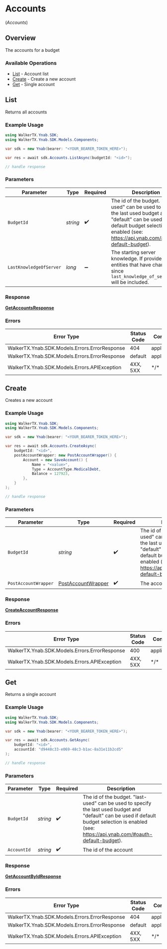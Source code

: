 # Accounts
(*Accounts*)

## Overview

The accounts for a budget

### Available Operations

* [List](#list) - Account list
* [Create](#create) - Create a new account
* [Get](#get) - Single account

## List

Returns all accounts

### Example Usage

<!-- UsageSnippet language="csharp" operationID="getAccounts" method="get" path="/budgets/{budget_id}/accounts" -->
```csharp
using WalkerTX.Ynab.SDK;
using WalkerTX.Ynab.SDK.Models.Components;

var sdk = new Ynab(bearer: "<YOUR_BEARER_TOKEN_HERE>");

var res = await sdk.Accounts.ListAsync(budgetId: "<id>");

// handle response
```

### Parameters

| Parameter                                                                                                                                                                                         | Type                                                                                                                                                                                              | Required                                                                                                                                                                                          | Description                                                                                                                                                                                       |
| ------------------------------------------------------------------------------------------------------------------------------------------------------------------------------------------------- | ------------------------------------------------------------------------------------------------------------------------------------------------------------------------------------------------- | ------------------------------------------------------------------------------------------------------------------------------------------------------------------------------------------------- | ------------------------------------------------------------------------------------------------------------------------------------------------------------------------------------------------- |
| `BudgetId`                                                                                                                                                                                        | *string*                                                                                                                                                                                          | :heavy_check_mark:                                                                                                                                                                                | The id of the budget. "last-used" can be used to specify the last used budget and "default" can be used if default budget selection is enabled (see: https://api.ynab.com/#oauth-default-budget). |
| `LastKnowledgeOfServer`                                                                                                                                                                           | *long*                                                                                                                                                                                            | :heavy_minus_sign:                                                                                                                                                                                | The starting server knowledge.  If provided, only entities that have changed since `last_knowledge_of_server` will be included.                                                                   |

### Response

**[GetAccountsResponse](../../Models/Requests/GetAccountsResponse.md)**

### Errors

| Error Type                                    | Status Code                                   | Content Type                                  |
| --------------------------------------------- | --------------------------------------------- | --------------------------------------------- |
| WalkerTX.Ynab.SDK.Models.Errors.ErrorResponse | 404                                           | application/json                              |
| WalkerTX.Ynab.SDK.Models.Errors.ErrorResponse | default                                       | application/json                              |
| WalkerTX.Ynab.SDK.Models.Errors.APIException  | 4XX, 5XX                                      | \*/\*                                         |

## Create

Creates a new account

### Example Usage

<!-- UsageSnippet language="csharp" operationID="createAccount" method="post" path="/budgets/{budget_id}/accounts" -->
```csharp
using WalkerTX.Ynab.SDK;
using WalkerTX.Ynab.SDK.Models.Components;

var sdk = new Ynab(bearer: "<YOUR_BEARER_TOKEN_HERE>");

var res = await sdk.Accounts.CreateAsync(
    budgetId: "<id>",
    postAccountWrapper: new PostAccountWrapper() {
        Account = new SaveAccount() {
            Name = "<value>",
            Type = AccountType.MedicalDebt,
            Balance = 127923,
        },
    }
);

// handle response
```

### Parameters

| Parameter                                                                                                                                                                                        | Type                                                                                                                                                                                             | Required                                                                                                                                                                                         | Description                                                                                                                                                                                      |
| ------------------------------------------------------------------------------------------------------------------------------------------------------------------------------------------------ | ------------------------------------------------------------------------------------------------------------------------------------------------------------------------------------------------ | ------------------------------------------------------------------------------------------------------------------------------------------------------------------------------------------------ | ------------------------------------------------------------------------------------------------------------------------------------------------------------------------------------------------ |
| `BudgetId`                                                                                                                                                                                       | *string*                                                                                                                                                                                         | :heavy_check_mark:                                                                                                                                                                               | The id of the budget ("last-used" can be used to specify the last used budget and "default" can be used if default budget selection is enabled (see: https://api.ynab.com/#oauth-default-budget) |
| `PostAccountWrapper`                                                                                                                                                                             | [PostAccountWrapper](../../Models/Components/PostAccountWrapper.md)                                                                                                                              | :heavy_check_mark:                                                                                                                                                                               | The account to create.                                                                                                                                                                           |

### Response

**[CreateAccountResponse](../../Models/Requests/CreateAccountResponse.md)**

### Errors

| Error Type                                    | Status Code                                   | Content Type                                  |
| --------------------------------------------- | --------------------------------------------- | --------------------------------------------- |
| WalkerTX.Ynab.SDK.Models.Errors.ErrorResponse | 400                                           | application/json                              |
| WalkerTX.Ynab.SDK.Models.Errors.APIException  | 4XX, 5XX                                      | \*/\*                                         |

## Get

Returns a single account

### Example Usage

<!-- UsageSnippet language="csharp" operationID="getAccountById" method="get" path="/budgets/{budget_id}/accounts/{account_id}" -->
```csharp
using WalkerTX.Ynab.SDK;
using WalkerTX.Ynab.SDK.Models.Components;

var sdk = new Ynab(bearer: "<YOUR_BEARER_TOKEN_HERE>");

var res = await sdk.Accounts.GetAsync(
    budgetId: "<id>",
    accountId: "d9448c33-e069-48c3-b1ac-8a31e11b2cd5"
);

// handle response
```

### Parameters

| Parameter                                                                                                                                                                                         | Type                                                                                                                                                                                              | Required                                                                                                                                                                                          | Description                                                                                                                                                                                       |
| ------------------------------------------------------------------------------------------------------------------------------------------------------------------------------------------------- | ------------------------------------------------------------------------------------------------------------------------------------------------------------------------------------------------- | ------------------------------------------------------------------------------------------------------------------------------------------------------------------------------------------------- | ------------------------------------------------------------------------------------------------------------------------------------------------------------------------------------------------- |
| `BudgetId`                                                                                                                                                                                        | *string*                                                                                                                                                                                          | :heavy_check_mark:                                                                                                                                                                                | The id of the budget. "last-used" can be used to specify the last used budget and "default" can be used if default budget selection is enabled (see: https://api.ynab.com/#oauth-default-budget). |
| `AccountId`                                                                                                                                                                                       | *string*                                                                                                                                                                                          | :heavy_check_mark:                                                                                                                                                                                | The id of the account                                                                                                                                                                             |

### Response

**[GetAccountByIdResponse](../../Models/Requests/GetAccountByIdResponse.md)**

### Errors

| Error Type                                    | Status Code                                   | Content Type                                  |
| --------------------------------------------- | --------------------------------------------- | --------------------------------------------- |
| WalkerTX.Ynab.SDK.Models.Errors.ErrorResponse | 404                                           | application/json                              |
| WalkerTX.Ynab.SDK.Models.Errors.ErrorResponse | default                                       | application/json                              |
| WalkerTX.Ynab.SDK.Models.Errors.APIException  | 4XX, 5XX                                      | \*/\*                                         |